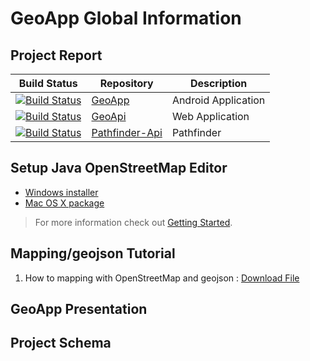 # GeoApp Global Information

## Project Report

| Build Status | Repository | Description |
| --- | --- | --- |
|[![Build Status][travis-image-geo]][travis-url-geo]| [GeoApp] | Android Application |
|[![Build Status][travis-image-api]][travis-url-api]| [GeoApi] | Web Application |
|[![Build Status][travis-image-path]][travis-url-path]| [Pathfinder-Api] | Pathfinder |

## Setup Java OpenStreetMap Editor
* [Windows installer][JOSM-Windows]
* [Mac OS X package][JOSM-MAC]

> For more information check out [Getting Started][JOSM-URL].


## Mapping/geojson Tutorial
1. How to mapping with OpenStreetMap and geojson : [Download File][Geojson-Tuto]

## GeoApp Presentation


## Project Schema


[travis-image-geo]: https://travis-ci.org/601-H17/GeoApp.svg?branch=master
[travis-url-geo]: https://travis-ci.org/601-H17/GeoApp
[GeoApp]: https://github.com/601-H17/GeoApp

[travis-image-api]: https://travis-ci.org/601-H17/geo-api.svg?branch=master
[travis-url-api]: https://travis-ci.org/601-H17/geo-api
[GeoApi]: https://github.com/601-H17/geo-api

[travis-image-path]: https://travis-ci.org/601-H17/pathfinder-api.svg?branch=master
[travis-url-path]: https://travis-ci.org/601-H17/pathfinder-api
[Pathfinder-Api]: https://github.com/601-H17/pathfinder-api

[Geojson-Tuto]: https://github.com/601-H17/GeoApp/raw/master/HOW-TO.docx
[JOSM-Windows]: https://josm.openstreetmap.de/download/windows/josm-setup.exe
[JOSM-MAC]: https://josm.openstreetmap.de/download/macosx/josm-macosx.zip
[JOSM-URL]: https://josm.openstreetmap.de/

[GeoApp-Presentation]: link_here
[GeoApp-Schema]: link_here